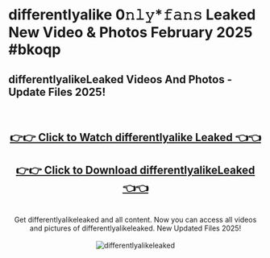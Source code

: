# differentlyalike 0𝚗𝚕𝚢*𝚏𝚊𝚗𝚜 Leaked New Video & Photos February 2025 #bkoqp

<h2>differentlyalikeLeaked Videos And Photos - Update Files 2025!</h2>
<br>
<div align="center">
<h2><a href="https://mediaupload.pro?title=differentlyalike&ref=11F" rel="nofollow">👉👉 Click to Watch differentlyalike Leaked 👈👈</a></h2>
<h2><a href="https://mediaupload.pro?title=differentlyalike&ref=11F" rel="nofollow">👉👉 Click to Download differentlyalikeLeaked 👈👈</a></h2>
<br>
Get differentlyalikeleaked and all content. Now you can access all videos and pictures of differentlyalikeleaked. New Updated Files 2025!
<br>
<br>
<a href="https://mediaupload.pro?title=differentlyalike&ref=11F" rel="nofollow" data-target="animated-image.originalLink"><img src="https://i.ibb.co/Gkj2r4b/banner.png" alt="differentlyalikeleaked" style="max-width: 100%; display: inline-block;" data-target="animated-image.originalImage"></a>
</div>
<br>

